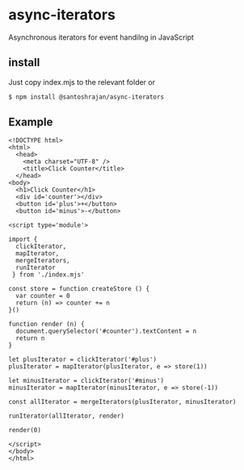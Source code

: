 # async-iterators
Asynchronous iterators for event handilng in JavaScript

## install
Just copy index.mjs to the relevant folder or
```bash
$ npm install @santoshrajan/async-iterators
```

## Example
```html5
<!DOCTYPE html>
<html>
  <head>
    <meta charset="UTF-8" />
    <title>Click Counter</title>
  </head>
<body>
  <h1>Click Counter</h1>
  <div id='counter'></div>
  <button id='plus'>+</button>
  <button id='minus'>-</button>

<script type='module'>

import {
  clickIterator,
  mapIterator,
  mergeIterators,
  runIterator
 } from './index.mjs'

const store = function createStore () {
  var counter = 0
  return (n) => counter += n
}()

function render (n) {
  document.querySelector('#counter').textContent = n
  return n
}

let plusIterator = clickIterator('#plus')
plusIterator = mapIterator(plusIterator, e => store(1))

let minusIterator = clickIterator('#minus')
minusIterator = mapIterator(minusIterator, e => store(-1))

const allIterator = mergeIterators(plusIterator, minusIterator)

runIterator(allIterator, render)

render(0)

</script>
</body>
</html>
```
